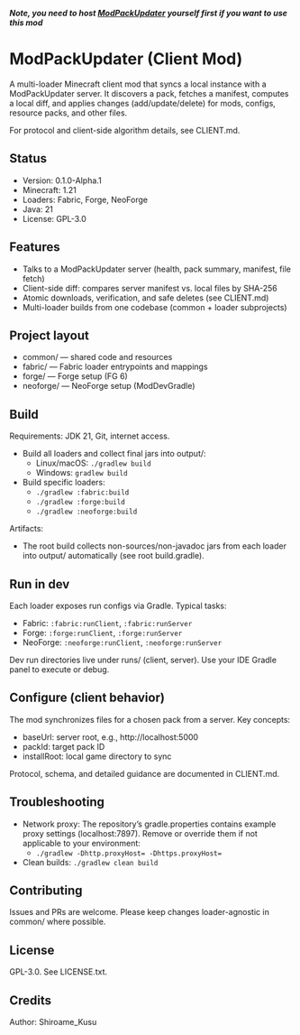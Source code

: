 ***Note, you need to host [ModPackUpdater](https://github.com/Shiroiame-Kusu/ModPackUpdater) yourself first if you want to use this mod***
# ModPackUpdater (Client Mod)

A multi-loader Minecraft client mod that syncs a local instance with a ModPackUpdater server. It discovers a pack, fetches a manifest, computes a local diff, and applies changes (add/update/delete) for mods, configs, resource packs, and other files.

For protocol and client-side algorithm details, see CLIENT.md.

## Status
- Version: 0.1.0-Alpha.1
- Minecraft: 1.21
- Loaders: Fabric, Forge, NeoForge
- Java: 21
- License: GPL-3.0

## Features
- Talks to a ModPackUpdater server (health, pack summary, manifest, file fetch)
- Client-side diff: compares server manifest vs. local files by SHA-256
- Atomic downloads, verification, and safe deletes (see CLIENT.md)
- Multi-loader builds from one codebase (common + loader subprojects)

## Project layout
- common/ — shared code and resources
- fabric/ — Fabric loader entrypoints and mappings
- forge/ — Forge setup (FG 6)
- neoforge/ — NeoForge setup (ModDevGradle)

## Build
Requirements: JDK 21, Git, internet access.

- Build all loaders and collect final jars into output/:
  - Linux/macOS: `./gradlew build`
  - Windows: `gradlew build`
- Build specific loaders:
  - `./gradlew :fabric:build`
  - `./gradlew :forge:build`
  - `./gradlew :neoforge:build`

Artifacts:
- The root build collects non-sources/non-javadoc jars from each loader into output/ automatically (see root build.gradle).

## Run in dev
Each loader exposes run configs via Gradle. Typical tasks:
- Fabric: `:fabric:runClient`, `:fabric:runServer`
- Forge: `:forge:runClient`, `:forge:runServer`
- NeoForge: `:neoforge:runClient`, `:neoforge:runServer`

Dev run directories live under runs/ (client, server). Use your IDE Gradle panel to execute or debug.

## Configure (client behavior)
The mod synchronizes files for a chosen pack from a server. Key concepts:
- baseUrl: server root, e.g., http://localhost:5000
- packId: target pack ID
- installRoot: local game directory to sync

Protocol, schema, and detailed guidance are documented in CLIENT.md.

## Troubleshooting
- Network proxy: The repository’s gradle.properties contains example proxy settings (localhost:7897). Remove or override them if not applicable to your environment:
  - `./gradlew -Dhttp.proxyHost= -Dhttps.proxyHost=`
- Clean builds: `./gradlew clean build`

## Contributing
Issues and PRs are welcome. Please keep changes loader-agnostic in common/ where possible.

## License
GPL-3.0. See LICENSE.txt.

## Credits
Author: Shiroame_Kusu

